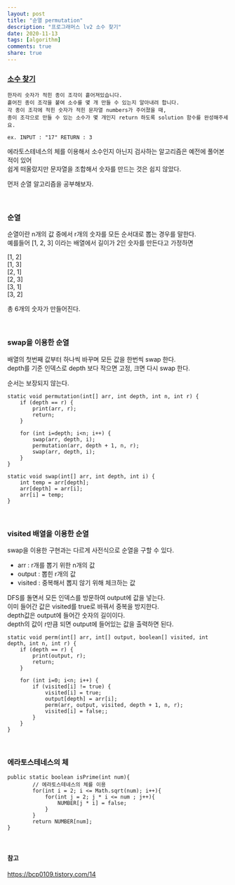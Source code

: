 ```yaml
---
layout: post
title: "순열 permutation"  
description: "프로그래머스 lv2 소수 찾기"
date: 2020-11-13
tags: [algorithm]
comments: true
share: true
---
```


### [소수 찾기](https://programmers.co.kr/learn/courses/30/lessons/42839)          


```text    
한자리 숫자가 적힌 종이 조각이 흩어져있습니다.     
흩어진 종이 조각을 붙여 소수를 몇 개 만들 수 있는지 알아내려 합니다.    
각 종이 조각에 적힌 숫자가 적힌 문자열 numbers가 주어졌을 때,    
종이 조각으로 만들 수 있는 소수가 몇 개인지 return 하도록 solution 함수를 완성해주세요.     

ex. INPUT : "17" RETURN : 3      
```


에라토스테네스의 체를 이용해서 소수인지 아닌지 검사하는 알고리즘은 예전에 풀어본 적이 있어          
쉽게 떠올랐지만 문자열을 조합해서 숫자를 만드는 것은 쉽지 않았다.          

먼저 순열 알고리즘을 공부해보자.     


<br />       

### 순열       

순열이란 n개의 값 중에서 r개의 숫자를 모든 순서대로 뽑는 경우를 말한다.   
예를들어 [1, 2, 3] 이라는 배열에서 길이가 2인 숫자를 만든다고 가정하면   

[1, 2]    
[1, 3]      
[2, 1]    
[2, 3]     
[3, 1]    
[3, 2]    

총 6개의 숫자가 만들어진다. 

<br />       

### swap을 이용한 순열   

배열의 첫번째 값부터 하나씩 바꾸며 모든 값을 한번씩 swap 한다.   
depth를 기준 인덱스로 depth 보다 작으면 고정, 크면 다시 swap 한다.   

순서는 보장되지 않는다.  

```  
static void permutation(int[] arr, int depth, int n, int r) {  
    if (depth == r) {  
        print(arr, r);  
        return;  
    }  
 
    for (int i=depth; i<n; i++) {  
        swap(arr, depth, i);  
        permutation(arr, depth + 1, n, r);   
        swap(arr, depth, i);    
    }  
}   

static void swap(int[] arr, int depth, int i) {  
    int temp = arr[depth];  
    arr[depth] = arr[i];  
    arr[i] = temp;  
}  
```

<br />       


### visited 배열을 이용한 순열    

swap을 이용한 구현과는 다르게 사전식으로 순열을 구할 수 있다.   

- arr : r개를 뽑기 위한 n개의 값      
- output : 뽑힌 r개의 값   
- visited : 중복해서 뽑지 않기 위해 체크하는 값    

DFS를 돌면서 모든 인덱스를 방문하여 output에 값을 넣는다.   
이미 들어간 값은 visited를 true로 바꿔서 중복을 방지한다.   
depth값은 output에 들어간 숫자의 길이이다.  
depth의 값이 r만큼 되면 output에 들어있는 값을 출력하면 된다.   


```        
static void perm(int[] arr, int[] output, boolean[] visited, int depth, int n, int r) {    
    if (depth == r) {    
        print(output, r);    
        return;    
    }    
 
    for (int i=0; i<n; i++) {    
        if (visited[i] != true) {    
            visited[i] = true;    
            output[depth] = arr[i];    
            perm(arr, output, visited, depth + 1, n, r);           
            visited[i] = false;;    
        }
    }
}
```

<br />          

### 에라토스테네스의 체   

```
public static boolean isPrime(int num){  
		// 에라토스테네스의 체를 이용  
		for(int i = 2; i <= Math.sqrt(num); i++){  
			for(int j = 2; j * i <= num ; j++){  
				NUMBER[j * i] = false;  
			}  
		}  
		return NUMBER[num];  
}
```

<br />        

#### 참고    
<https://bcp0109.tistory.com/14>



